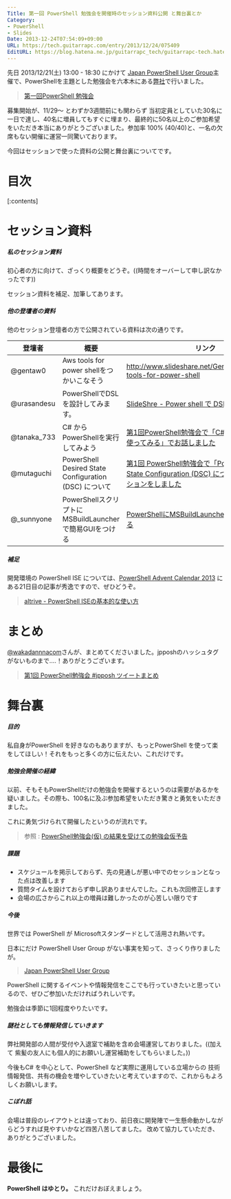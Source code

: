 ```yaml
---
Title: 第一回 PowerShell 勉強会を開催時のセッション資料公開 と舞台裏とか
Category:
- PowerShell
- Slides
Date: 2013-12-24T07:54:09+09:00
URL: https://tech.guitarrapc.com/entry/2013/12/24/075409
EditURL: https://blog.hatena.ne.jp/guitarrapc_tech/guitarrapc-tech.hatenablog.com/atom/entry/12921228815715020250
---
```


先日 2013/12/21(土) 13:00 - 18:30 にかけて [Japan PowerShell User Group](http://powershellgroup.org/node/429)主催で、PowerShellを主題とした勉強会を六本木にある[弊社](http://grani.jp/)で行いました。

> [第一回PowerShell 勉強会](http://atnd.org/events/46022)

募集開始が、11/29～ とわずか3週間前にも関わらず 当初定員としていた30名に一日で達し、40名に増員してもすぐに埋まり、最終的に50名以上のご参加希望をいただき本当にありがとうございました。参加率 100% (40/40)と、一名の欠席もない開催に運営一同驚いております。

今回はセッションで使った資料の公開と舞台裏についてです。


# 目次

[:contents]


# セッション資料

##### 私のセッション資料

初心者の方に向けて、ざっくり概要をどうぞ。((時間をオーバーして申し訳なかったです))

セッション資料を補足、加筆してあります。

<script async class="speakerdeck-embed" data-id="061a73d04e4f01318884263fb8183d01" data-ratio="1.77777777777778" src="//speakerdeck.com/assets/embed.js"></script>

##### 他の登壇者の資料

他のセッション登壇者の方で公開されている資料は次の通りです。

|登壇者|概要|リンク|
|----|----|----|
|@gentaw0|Aws tools for power shellをつかいこなそう|http://www.slideshare.net/GentaWatanabe/aws-tools-for-power-shell|
|@urasandesu|PowerShellでDSLを設計してみます。|[SlideShre - Power shell で DSL](http://www.slideshare.net/urasandesu/power-shell-dsl)|
|@tanaka_733|C# からPowerShellを実行してみよう|[第1回PowerShell勉強会で「C#からPowerShellを使ってみる」でお話しました](http://tech.tanaka733.net/entry/2013/12/21/powershell-from-csharp)|
|@mutaguchi|PowerShell Desired State Configuration (DSC) について|[第1回 PowerShell勉強会で「PowerShell Desired State Configuration (DSC) について」というセッションをしました](http://winscript.jp/powershell/271)|
|@_sunnyone|PowerShellスクリプトにMSBuildLauncherで簡易GUIをつける|[PowerShellにMSBuildLauncherで簡易GUIをつける](http://sunnyone41.blogspot.jp/2013/12/powershellmsbuildlaunchergui.html)|

##### 補足

開発環境の PowerShell ISE については、[PowerShell Advent Calendar 2013](http://atnd.org/events/45107) にある21日目の記事が秀逸ですので、ぜひどうぞ。

> [altrive - PowerShell ISEの基本的な使い方](https://gist.github.com/altrive/8069483)


# まとめ

[@wakadannnacom](https://twitter.com/wakadannacom)さんが、まとめてくださいました。jpposhのハッシュタグがないものまで....！ありがとうございます。

> [第1回 PowerShell勉強会 #jpposh ツイートまとめ](http://togetter.com/li/605753)

# 舞台裏

##### 目的

私自身がPowerShell を好きなのもありますが、もっとPowerShell を使って楽をしてほしい！それをもっと多くの方に伝えたい、これだけです。


##### 勉強会開催の経緯

以前、そもそもPowerShellだけの勉強会を開催するというのは需要があるかを疑いました。その際も、100名に及ぶ参加希望をいただき驚きと勇気をいただきました。

これに勇気づけられて開催したというのが流れです。

> 参照 : [PowerShell勉強会(仮) の結果を受けての勉強会仮予告](http://tech.guitarrapc.com/entry/2013/10/31/103249)


##### 課題

- スケジュールを掲示しておらず、先の見通しが悪い中でのセッションとなった点は改善します
- 質問タイムを設けておらず申し訳ありませんでした。これも次回修正します
- 会場の広さからこれ以上の増員は難しかったのが心苦しい限りです

##### 今後

世界では PowerShell が Microsoftスタンダードとして活用され熱いです。

日本にだけ PowerShell User Group がない事実を知って、さっくり作りましたが。

> [Japan PowerShell User Group](http://powershellgroup.org/node/429)

PowerShell に関するイベントや情報発信をここでも行っていきたいと思っているので、ぜひご参加いただければうれしいです。

勉強会は季節に1回程度やりたいです。

##### 謎社としても情報発信していきます

弊社開発部の人間が受付や入退室で補助を含め会場運営しておりました。((加えて 紫髪の友人にも個人的にお願いし運営補助をしてもらいました。))

今後もC# を中心として、PowerShell など実際に運用している立場からの 技術情報発信、共有の機会を増やしていきたいと考えていますので、これからもよろしくお願いします。

##### こぼれ話

会場は普段のレイアウトとは違っており、前日夜に開発陣で一生懸命動かしながらどうすれば見やすいかなど四苦八苦してました。
改めて協力していただき、ありがとうございました。

# 最後に

**PowerShell はゆとり。** これだけおぼえましょう。
